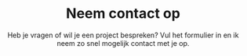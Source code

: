 ---
pageTitle: Neem contact op
title: Neem contact op
subtitle: Heb je vragen of wil je een project bespreken? Vul het formulier in en ik neem zo snel mogelijk contact met je op.
buttonText: Verstuur je vraag

seo:
  title: "Over mij - Freelance IT-specialist Kevin"
  description: "Ontdek meer over Kevin, een freelance IT-specialist met jarenlange ervaring in het bouwen van op maat gemaakte software en websites. Leer over zijn passie voor technologie en zijn reis als ontwikkelaar."
  canonical: "https://www.vdeit.com/about"
  openGraph:
    url: "https://www.vdeit.com/over-mij"
    title: "Over mij - Freelance IT-specialist Kevin"
    description: "Kevin is een ervaren freelance IT-specialist die bedrijven helpt hun digitale ideeën tot leven te brengen. Lees meer over zijn achtergrond en expertise."
    images:
      - url: "https://www.vdeit.com/assets/images/me.jpeg"
        width: 800
        height: 600
        alt: "Kevin - Freelance IT-specialist"
        type: "image/jpeg"
    site_name: "Van Den Elshout IT BV"
  twitter:
    handle: "@vdeit"
    site: "@vdeit"
    cardType: "summary_large_image"
---